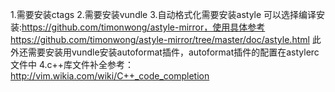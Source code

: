 1.需要安装ctags
2.需要安装vundle
3.自动格式化需要安装astyle
  可以选择编译安装:https://github.com/timonwong/astyle-mirror，使用具体参考https://github.com/timonwong/astyle-mirror/tree/master/doc/astyle.html
  此外还需要安装用vundle安装autoformat插件，autoformat插件的配置在astylerc文件中
4.c++库文件补全参考：http://vim.wikia.com/wiki/C++_code_completion

